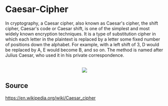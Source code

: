 # Caesar-Cipher
In cryptography, a Caesar cipher, also known as Caesar's cipher, the shift cipher, Caesar's code or Caesar shift, is one of the simplest and most widely known encryption techniques. It is a type of substitution cipher in which each letter in the plaintext is replaced by a letter some fixed number of positions down the alphabet. For example, with a left shift of 3, D would be replaced by A, E would become B, and so on. The method is named after Julius Caesar, who used it in his private correspondence.
<br /><br />
<p align="center">
  <img src="https://user-images.githubusercontent.com/116543741/223070168-8d99325f-f083-4011-b534-7774f27816ae.png" />
</p>

## Source
https://en.wikipedia.org/wiki/Caesar_cipher
